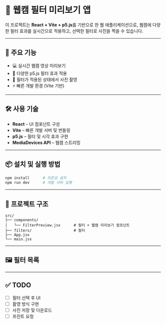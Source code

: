 # 📸 웹캠 필터 미리보기 앱

이 프로젝트는 **React + Vite + p5.js**를 기반으로 한 웹 애플리케이션으로, 웹캠에 다양한 필터 효과를 실시간으로 적용하고, 선택한 필터로 사진을 찍을 수 있습니다.

---

## 🚀 주요 기능

- 💻 실시간 웹캠 영상 미리보기  
- 🎨 다양한 p5.js 필터 효과 적용  
- 📸 필터가 적용된 상태에서 사진 촬영  
- ⚡ 빠른 개발 환경 (Vite 기반)

---

## 🛠 사용 기술

- **React** – UI 컴포넌트 구성  
- **Vite** – 빠른 개발 서버 및 번들링  
- **p5.js** – 필터 및 시각 효과 구현  
- **MediaDevices API** – 웹캠 스트리밍

---

## 📦 설치 및 실행 방법

```bash
npm install      # 의존성 설치
npm run dev      # 개발 서버 실행
```

---

## 📁 프로젝트 구조

```
src/
├── components/
│   └── FilterPreview.jsx      # 필터 + 웹캠 미리보기 컴포넌트
├── filters/                   # 필터
├── App.jsx
└── main.jsx
```

---

## 🖼️ 필터 목록

<!-- - `grayscale` – 흑백 필터  
- `feedback` – 잔상 효과 필터  
- `invert` – 색 반전 필터 (직접 구현 가능) -->

---

## ✅ TODO

- [ ] 필터 선택 후 UI  
- [ ] 촬영 방식 구현
- [ ] 사진 저장 및 다운로드
- [ ] 프린트 요청
